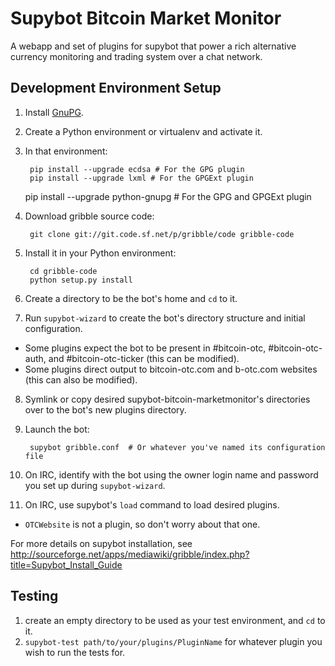 # Supybot Bitcoin Market Monitor
A webapp and set of plugins for supybot that power a rich alternative currency monitoring and trading system over
 a chat network.

## Development Environment Setup
1. Install [GnuPG](https://www.gnupg.org/).
2. Create a Python environment or virtualenv and activate it.
3. In that environment:

        pip install --upgrade ecdsa # For the GPG plugin
        pip install --upgrade lxml # For the GPGExt plugin
	pip install --upgrade python-gnupg # For the GPG and GPGExt plugin

4. Download gribble source code:

        git clone git://git.code.sf.net/p/gribble/code gribble-code

5. Install it in your Python environment:

        cd gribble-code
        python setup.py install

6. Create a directory to be the bot's home and `cd` to it.
7. Run `supybot-wizard` to create the bot's directory structure and initial configuration.
  * Some plugins expect the bot to be present in #bitcoin-otc, #bitcoin-otc-auth, and #bitcoin-otc-ticker (this can be modified).
  * Some plugins direct output to bitcoin-otc.com and b-otc.com websites (this can also be modified).

8. Symlink or copy desired supybot-bitcoin-marketmonitor's directories over to the bot's new plugins directory.

9. Launch the bot:

        supybot gribble.conf  # Or whatever you've named its configuration file

10. On IRC, identify with the bot using the owner login name and password you set up during `supybot-wizard`.

11. On IRC, use supybot's `load` command to load desired plugins.
 * `OTCWebsite` is not a plugin, so don't worry about that one.

For more details on supybot installation, see http://sourceforge.net/apps/mediawiki/gribble/index.php?title=Supybot_Install_Guide

## Testing
1. create an empty directory to be used as your test environment, and `cd` to it.
2. `supybot-test path/to/your/plugins/PluginName` for whatever plugin you wish to run the tests for.